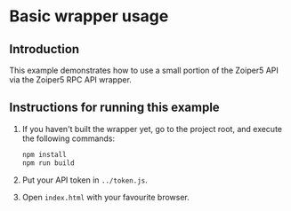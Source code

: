 # Basic wrapper usage

## Introduction

This example demonstrates how to use a small portion of the Zoiper5 API via the Zoiper5 RPC API wrapper.

## Instructions for running this example

1. If you haven't built the wrapper yet, go to the project root, and execute the following commands:

    ```sh
    npm install
    npm run build
    ```

1. Put your API token in `../token.js`.

1. Open `index.html` with your favourite browser.

